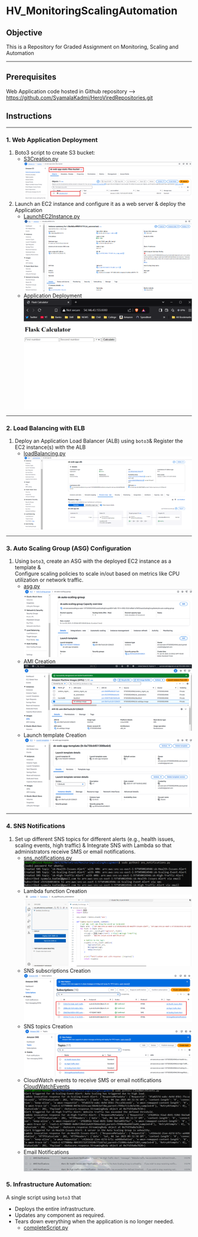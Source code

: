 # HV_MonitoringScalingAutomation

## Objective
This is a Repository for Graded Assignment on Monitoring, Scaling and Automation

---
## Prerequisites
Web Application code hosted in Github repository --> https://github.com/SyamalaKadmi/HeroViredRepositories.git
## Instructions

---

### 1. Web Application Deployment
1. Boto3 script to create S3 bucket:
   - [S3Creation.py](Scripts/S3Creation.py)
      ![S3 Creation](Images/S3Creation.png)
2. Launch an EC2 instance and configure it as a web server & deploy the Application
   - [LaunchEC2Instance.py](Scripts/LaunchEC2Instance.py) 
      ![ec2](Images/ec2.png)
   - Application Deployment
      ![Application Deployment](Images/DeployApp.png)

---

### 2. Load Balancing with ELB
1. Deploy an Application Load Balancer (ALB) using `boto3`& Register the EC2 instance(s) with the ALB
   - [loadBalancing.py](Scripts/loadBalancing.py)
      ![loadBalancing](Images/loadBalancing.png)

---

### 3. Auto Scaling Group (ASG) Configuration 
1. Using `boto3`, create an ASG with the deployed EC2 instance as a template &  
   Configure scaling policies to scale in/out based on metrics like CPU utilization or network traffic. 
   - [asg.py](Scripts/asg.py)
      ![asg](Images/asg.png) 
   - AMI Creation
      ![AMICreation](Images/AMICreation.png)
   - Launch template Creation
      ![LaunchTemplate](Images/LaunchTemplate.png)

---
   
### 4. SNS Notifications
1. Set up different SNS topics for different alerts (e.g., health issues, scaling events, high traffic) & 
   Integrate SNS with Lambda so that administrators receive SMS or email notifications. 
   - [sns_notifications.py](Scripts/sns_notifications.py)
      ![snsNotificationsConsole](Images/snsNotificationsConsole.png) 
   - Lambda function Creation
      ![lambdaFunction](Images/lambdaFunction.png)
   - SNS subscriptions Creation
      ![snsSubscriptions](Images/snsSubscriptions.py.png)
   - SNS topics Creation
      ![snsTopics](Images/snsTopics.png)
   - CloudWatch events to receive SMS or email notifications
      [CloudWatchEvents](Scripts/CloudWatchEvents.py)
      ![triggersExecution](Images/triggersExecution.png)
   - Email Notifications
      ![mailNotifications](Images/mailNotifications.png)

### 5. Infrastructure Automation: 

 A single script using `boto3` that
   - Deploys the entire infrastructure. 
   - Updates any component as required. 
   - Tears down everything when the application is no longer needed. 
     - [completeScript.py](Scripts/completeScript.py)

 


